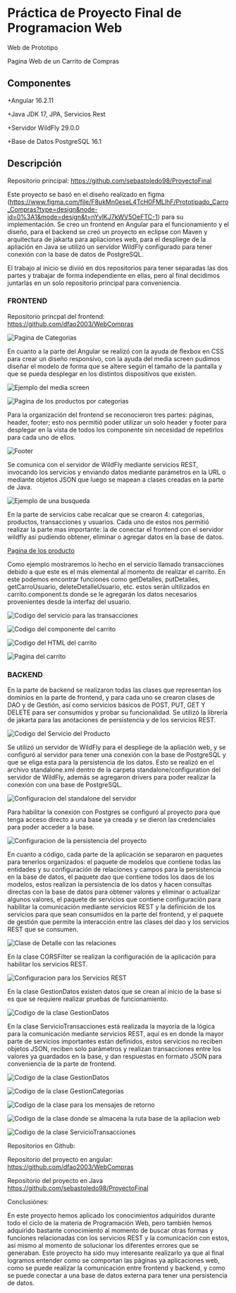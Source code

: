 # Práctica de Proyecto Final de Programacion Web

Web de Prototipo

Pagina Web de un Carrito de Compras

## Componentes

+Angular 16.2.11

+Java JDK 17, JPA, Servicios Rest

+Servidor WildFly 29.0.0

+Base de Datos PostgreSQL 16.1

## Descripción

Repositorio principal: https://github.com/sebastoledo98/ProyectoFinal

Este proyecto se basó en el diseño realizado en figma (https://www.figma.com/file/F8ukMn0eseL4TcH0FMLlhF/Prototipado_Carro_Compras?type=design&node-id=0%3A1&mode=design&t=nYylKJ7kWV5OeFTC-1) para su implementación. Se creo un frontend en Angular para el funcionamiento y el diseño, para el backend se creó un proyecto en eclipse con Maven y arquitectura de jakarta para apliaciones web, para el despliege de la apliación en Java se utilizó un servidor WildFly configurado para tener conexión con la base de datos de PostgreSQL.

El trabajo al inicio se diviió en dos repositorios para tener separadas las dos partes y trabajar de forma independiente en ellas, pero al final decidimos juntarlas en un solo repositorio principal para conveniencia.

### FRONTEND

Repositorio princpal del frontend: https://github.com/dfao2003/WebCompras

![Pagina de Categorias](Capturas/categorias.jpg)

En cuanto a la parte del Angular se realizó con la ayuda de flexbox en CSS para crear un diseño responsivo, con la ayuda del media screen pudimos diseñar el modelo de forma que se altere según el tamaño de la pantalla y que se pueda desplegar en los distintos dispositivos que existen.

![Ejemplo del media screen](Capturas/media-screen.jpg)

![Pagina de los productos por categorias](Capturas/productos.jpg)

Para la organización del frontend se reconocieron tres partes: páginas, header, footer; esto nos permitió poder utilizar un solo header y footer para desplegar en la vista de todos los componente sin necesidad de repetirlos para cada uno de ellos.

![Footer](Capturas/footer.jpg)

Se comunica con el servidor de WildFly mediante servicios REST, invocando los servicios y enviando datos mediante parámetros en la URL o mediante objetos JSON que luego se mapean a clases creadas en la parte de Java.

![Ejemplo de una busqueda](Capturas/buscar.jpg)

En la parte de servicios cabe recalcar que se crearon 4: categorias, productos, transacciones y usuarios. Cada uno de estos nos permitió realizar la parte mas importante: la de conectar el frontend con el servidor wildfly asi pudiendo obtener, eliminar o agregar datos en la base de datos.

[Pagina de los producto](Capturas/producto.jpg)

Como ejemplo mostraremos lo hecho en el servicio llamado transacciones debido a que este es el más elemental al momento de realizar el carrito. En este podemos encontrar funciones como getDetalles, putDetalles, getCarroUsuario, deleteDetalleUsuario, etc. estos serán ultilizados en carrito.component.ts donde se le agregarán los datos necesarios provenientes desde la interfaz del usuario.

![Codigo del servicio para las transacciones](Capturas/transaccionesService.jpg)

![Codigo del componente del carrito](Capturas/carritoComponent.jpg)

![Codigo del HTML del carrito](Capturas/carritoHTML.jpg)

![Pagina del carrito](Capturas/carro.jpg)

### BACKEND

En la parte de backend se realizaron todas las clases que representan los dominios en la parte de frontend, y para cada uno se crearon clases de DAO y de Gestión, así como servicios básicos de POST, PUT, GET Y DELETE para ser consumidos y probar su funcionalidad. Se utilizó la librería de jakarta para las anotaciones de persistencia y de los servicios REST.

![Codigo del Servicio del Producto](Capturas/servicioproducto.jpg)

Se utilizó un servidor de WildFly para el despliege de la apliación web, y se configuró al servidor para tener una conexión con la base de PostgreSQL y que se eliga esta para la persistencia de los datos. Esto se realizó en el archivo standalone.xml dentro de la carpeta standalone/configuration del servidor de WildFly, además se agregaron drivers para poder realizar la conexión con una base de PostgreSQL.

![Configuracion del standalone del servidor](Capturas/standalone.jpg)

Para habilitar la conexión con Postgres se configuró al proyecto para que tenga acceso directo a una base ya creada y se dieron las credenciales para poder acceder a la base.

![Configuracion de la persistencia del proyecto](Capturas/persistencia.jpg)

En cuanto a código, cada parte de la aplicación se separaron en paquetes para tenerlos organizados: el paquete de modelos que contiene todas las entidades y su configuración de relaciones y campos para la persistencia en la base de datos, el paquete dao que contiene todos los daos de los modelos, estos realizan la persistencia de los datos y hacen consultas directas con la base de datos para obtener valores y eliminar o actualizar algunos valores, el paquete de servicios que contiene configuración para habilitar la comunicación mediante servicios REST y la definición de los servicios para que sean consumidos en la parte del frontend, y el paquete de gestión que permite la interacción entre las clases del dao y los servicios REST que se consumen.

![Clase de Detalle con las relaciones](Capturas/detalle.jpg)

En la clase CORSFilter se realizan la configuración de la aplicación para habilitar los servicios REST.

![Configuracion para los Servicios REST](Capturas/filtros.jpg)

En la clase GestionDatos existen datos que se crean al inicio de la base si es que se requiere realizar pruebas de funcionamiento.

![Codigo de la clase GestionDatos](Capturas/gestiondatos.jpg)

En la clase ServicioTransacciones está realizada la mayoría de la lógica para la comunicación mediante servicios REST, aquí es en donde la mayor parte de servicios importantes están definidos, estos servicios no reciben objetos JSON, reciben solo parámetros y realizan transacciones entre los valores ya guardados en la base, y dan respuestas en formato JSON para conveniencia de la parte de frontend.

![Codigo de la clase GestionDatos](Capturas/gestiondatos.jpg)

![Codigo de la clase GestionCategorias](Capturas/gestionCat.jpg)

![Codigo de la clase para los mensajes de retorno](Capturas/mensajes.jpg)

![Codigo de la clase donde se almacena la ruta base de la apliacion web](Capturas/pathbase.jpg)

![Codigo de la clase ServicioTransacciones](Capturas/transaccions.jpg)

Repositorios en Github:

Repositorio del proyecto en angular: 
https://github.com/dfao2003/WebCompras

Repositorio del proyecto en Java
https://github.com/sebastoledo98/ProyectoFinal

Conclusiónes:

En este proyecto hemos aplicado los conocimientos adquiridos durante todo el ciclo de la materia de Programación Web, pero también hemos adquirido bastante conocimiento al momento de buscar otras formas y funciones relacionadas con los servicios REST y la comunicación con estos, así mismo al momento de solucionar los diferentes errores que se generaban. Este proyecto ha sido muy interesante realizarlo ya que al final logramos entender como se comportan las páginas ya aplicaciones web, como se puede realizar la comunicación entre frontend y backend, y como se puede conectar a una base de datos externa para tener una persistencia de datos.

